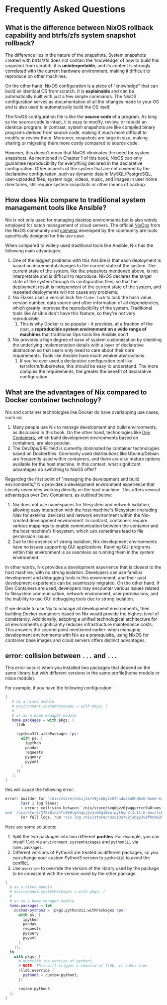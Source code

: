 # Frequently Asked Questions

## What is the difference between NixOS rollback capability and btrfs/zfs system snapshot rollback?

The difference lies in the nature of the snapshots. System snapshots created with
btrfs/zfs does not contain the 'knowledge' of how to build this snapshot from scratch, it
is **uninterpretable**, and its content is strongly correlated with the current hardware
environment, making it difficult to reproduce on other machines.

On the other hand, NixOS configuration is a piece of "knowledge" that can build an
identical OS from scratch. It is **explainable** and can be automatically built with just
a few simple commands. The NixOS configuration serves as documentation of all the changes
made to your OS and is also used to automatically build the OS itself.

The NixOS configuration file is like the **source code** of a program. As long as the
source code is intact, it is easy to modify, review, or rebuild an identical program. In
contrast, system snapshots are like compiled binary programs derived from source code,
making it much more difficult to modify or review them. Moreover, snapshots are large in
size, making sharing or migrating them more costly compared to source code.

However, this doesn't mean that NixOS eliminates the need for system snapshots. As
mentioned in Chapter 1 of this book, NixOS can only guarantee reproducibility for
everything declared in the declarative configuration. Other aspects of the system that are
not covered by the declarative configuration, such as dynamic data in MySQL/PostgreSQL,
user-uploaded files, system logs, videos, music, and images in user home directories,
still require system snapshots or other means of backup.

## How does Nix compare to traditional system management tools like Ansible?

Nix is not only used for managing desktop environments but is also widely employed for
batch management of cloud servers. The official [NixOps](https://github.com/NixOS/nixops)
from the NixOS community and [colmena](https://github.com/zhaofengli/colmena) developed by
the community are tools specifically designed for this use case.

When compared to widely used traditional tools like Ansible, Nix has the following main
advantages:

1. One of the biggest problems with this Ansible is that each deployment is based on
   incremental changes to the current state of the system. The current state of the
   system, like the snapshots mentioned above, is not interpretable and is difficult to
   reproduce. NixOS declares the target state of the system through its configuration
   files, so that the deployment result is independent of the current state of the system,
   and repeated deployments will not cause any problems.
2. Nix Flakes uses a version lock file `flake.lock` to lock the hash value, version
   number, data source and other information of all dependencies, which greatly improves
   the reproducibility of the system. Traditional tools like Ansible don't have this
   feature, so they're not very reproducible.
   1. This is why Docker is so popular - it provides, at a fraction of the cost, a
      **reproducible system environment on a wide range of machines** that traditional Ops
      tools like Ansible don't.
3. Nix provides a high degree of ease of system customization by shielding the underlying
   implementation details with a layer of declarative abstraction so that users only need
   to care about their core requirements. Tools like Ansible have much weaker
   abstractions.
   1. If you've ever used a declarative configuration tool like terraform/kubernetes, this
      should be easy to understand. The more complex the requirements, the greater the
      benefit of declarative configuration.

## What are the advantages of Nix compared to Docker container technology?

Nix and container technologies like Docker do have overlapping use cases, such as:

1. Many people use Nix to manage development and build environments, as discussed in this
   book. On the other hand, technologies like
   [Dev Containers](https://github.com/devcontainers/spec), which build development
   environments based on containers, are also popular.
2. The DevOps/SRE field is currently dominated by container technologies based on
   Dockerfiles. Commonly used distributions like Ubuntu/Debian are frequently used within
   containers, and there are also mature options available for the host machine. In this
   context, what significant advantages do switching to NixOS offer?

Regarding the first point of "managing the development and build environments," Nix
provides a development environment experience that closely resembles working directly on
the host machine. This offers several advantages over Dev Containers, as outlined below:

1. Nix does not use namespaces for filesystem and network isolation, allowing easy
   interaction with the host machine's filesystem (including /dev for external devices)
   and network environment within the Nix-created development environment. In contrast,
   containers require various mappings to enable communication between the container and
   the host machine's filesystem, which can sometimes lead to file permission issues.
2. Due to the absence of strong isolation, Nix development environments have no issues
   supporting GUI applications. Running GUI programs within this environment is as
   seamless as running them in the system environment.

In other words, Nix provides a development experience that is closest to the host machine,
with no strong isolation. Developers can use familiar development and debugging tools in
this environment, and their past development experience can be seamlessly migrated. On the
other hand, if Dev Containers are used, developers may encounter various issues related to
filesystem communication, network environment, user permissions, and the inability to use
GUI debugging tools due to strong isolation.

If we decide to use Nix to manage all development environments, then building Docker
containers based on Nix would provide the highest level of consistency. Additionally,
adopting a unified technological architecture for all environments significantly reduces
infrastructure maintenance costs. This answers the second point mentioned earlier: when
managing development environments with Nix as a prerequisite, using NixOS for container
base images and cloud servers offers distinct advantages.

## error: collision between `...` and `...`

This error occurs when you installed two packages that depend on the same library but with
different versions in the same profile(home module or nixos module).

For example, if you have the following configuration:

```nix
{
   # as a nixos module
   # environment.systemPackages = with pkgs; [
   #
   # or as a home manager module
   home.packages = with pkgs; [
     lldb

     (python311.withPackages (ps:
       with ps; [
         ipython
         pandas
         requests
         pyquery
         pyyaml
       ]
     ))
   ];
}
```

this will cause the following error:

```bash
error: builder for '/nix/store/n3scj3s7v9jsb6y3v0fhndw35a9hdbs6-home-manager-path.drv' failed with exit code 25;
       last 1 log lines:
       > error: collision between `/nix/store/kvq0gvz6jwggarrcn9a8ramsfhyh1h9d-lldb-14.0.6/lib/python3.11/site-packages/six.py'
and `/nix/store/370s8inz4fc9k9lqk4qzj5vyr60q166w-python3-3.11.6-env/lib/python3.11/site-packages/six.py'
       For full logs, run 'nix log /nix/store/n3scj3s7v9jsb6y3v0fhndw35a9hdbs6-home-manager-path.drv'.
```

Here are some solutions:

1. Split the two packages into two different **profiles**. For example, you can install
   `lldb` via `environment.systemPackages` and `python311` via `home.packages`.
2. Different versions of Python3 are treated as different packages, so you can change your
   custom Python3 version to `python310` to avoid the conflict.
3. Use `override` to override the version of the library used by the package to be
   consistent with the version used by the other package.

```nix
{
  # as a nixos module
  # environment.systemPackages = with pkgs; [
  #
  # or as a home manager module
  home.packages = let
    custom-python3 = (pkgs.python311.withPackages (ps:
      with ps; [
        ipython
        pandas
        requests
        pyquery
        pyyaml
      ]
    ));
  in
    with pkgs; [
      # override the version of python3
      # NOTE: This will trigger a rebuild of lldb, it takes time
      (lldb.override {
        python3 = custom-python3;
      })

      custom-python3
  ];
}
```
